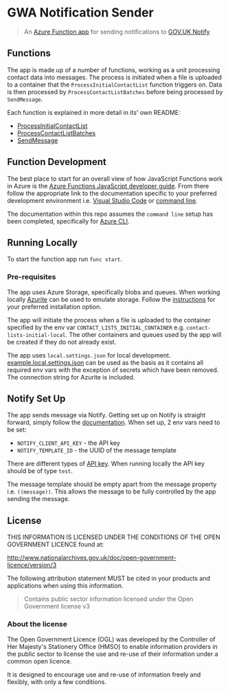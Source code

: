 # GWA Notification Sender

> An [Azure Function app](https://azure.microsoft.com/en-gb/services/functions/)
> for sending notifications to
> [GOV.UK Notify](https://www.notifications.service.gov.uk/)

## Functions

The app is made up of a number of functions, working as a unit processing
contact data into messages. The process is initiated when a file is uploaded to
a container that the `ProcessInitialContactList` function triggers on. Data is
then processed by `ProcessContactListBatches` before being processed by
`SendMessage`.

Each function is explained in more detail in its' own README:

* [ProcessInitialContactList](ProcessInitialContactList/README.md)
* [ProcessContactListBatches](ProcessContactListBatches/README.md)
* [SendMessage](SendMessage/README.md)

## Function Development

The best place to start for an overall view of how JavaScript Functions work in
Azure is the
[Azure Functions JavaScript developer guide](https://docs.microsoft.com/en-us/azure/azure-functions/functions-reference-node?tabs=v2).
From there follow the appropriate link to the documentation specific to
your preferred development environment i.e.
[Visual Studio Code](https://docs.microsoft.com/en-us/azure/azure-functions/create-first-function-vs-code-node)
or
[command line](https://docs.microsoft.com/en-us/azure/azure-functions/create-first-function-cli-node?tabs=azure-cli%2Cbrowser).

The documentation within this repo assumes the `command line` setup has been
completed, specifically for
[Azure CLI](https://docs.microsoft.com/en-us/cli/azure/install-azure-cli).

## Running Locally

To start the function app run `func start`.

### Pre-requisites

The app uses Azure Storage, specifically blobs and queues. When
working locally
[Azurite](https://github.com/Azure/Azurite) can be used to emulate storage.
Follow the
[instructions](https://docs.microsoft.com/en-us/azure/storage/common/storage-use-azurite)
for your preferred installation option.

The app will initiate the process when a file is uploaded to the container
specified by the env var `CONTACT_LISTS_INITIAL_CONTAINER` e.g.
`contact-lists-initial-local`. The other containers and queues used by the app
will be created if they do not already exist.

The app uses `local.settings.json` for local development.
[example.local.settings.json](example.local.settings.json) can be used as the
basis as it contains all required env vars with the exception of secrets which
have been removed. The connection string for Azurite is included.

## Notify Set Up

The app sends message via Notify. Getting set up on Notify is straight forward,
simply follow the
[documentation](https://www.notifications.service.gov.uk/using-notify/get-started).
When set up, 2 env vars need to be set:

* `NOTIFY_CLIENT_API_KEY` - the API key
* `NOTIFY_TEMPLATE_ID` - the UUID of the message template

There are different types of
[API key](https://docs.notifications.service.gov.uk/rest-api.html#api-keys).
When running locally the API key should be of type `test`.

The message template should be empty apart from the message property i.e.
`((message))`. This allows the message to be fully controlled by the app
sending the message.

## License

THIS INFORMATION IS LICENSED UNDER THE CONDITIONS OF THE OPEN GOVERNMENT
LICENCE found at:

<http://www.nationalarchives.gov.uk/doc/open-government-licence/version/3>

The following attribution statement MUST be cited in your products and
applications when using this information.

> Contains public sector information licensed under the Open Government license
> v3

### About the license

The Open Government Licence (OGL) was developed by the Controller of Her
Majesty's Stationery Office (HMSO) to enable information providers in the
public sector to license the use and re-use of their information under a common
open licence.

It is designed to encourage use and re-use of information freely and flexibly,
with only a few conditions.
